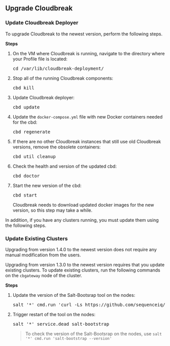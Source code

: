 
## Upgrade Cloudbreak

### Update Cloudbreak Deployer 

To upgrade Cloudbreak to the newest version, perform the following steps.

**Steps**

1. On the VM where Cloudbreak is running, navigate to the directory where your Profile file is located:

    <pre>cd /var/lib/cloudbreak-deployment/</pre>

2. Stop all of the running Cloudbreak components:

    <pre>cbd kill</pre>
    
3. Update Cloudbreak deployer:

    <pre>cbd update</pre>
    
3. Update the `docker-compose.yml` file with new Docker containers needed for the cbd:

    <pre>cbd regenerate</pre>
    
4. If there are no other Cloudbreak instances that still use old Cloudbreak versions, remove the obsolete containers:

    <pre>cbd util cleanup</pre>
    
5. Check the health and version of the updated cbd:

    <pre>cbd doctor</pre>
    
6. Start the new version of the cbd:

    <pre>cbd start</pre>
    
    Cloudbreak needs to download updated docker images for the new version, so this step may take a while.

In addition, if you have any clusters running, you must update them using the following steps. 

### Update Existing Clusters

[comment]: <> (TO-DO: Maybe the sentence below should say "Upgrading from version 1.4.0 **or newer** to the newest version"??)

Upgrading from version 1.4.0 to the newest version does not require any manual modification from the users.

Upgrading from version 1.3.0 to the newest version requires that you update existing clusters. To update existing clusters, run the following commands on the `cbgateway` node of the cluster.

**Steps**

1. Update the version of the Salt-Bootsrap tool on the nodes:
    <pre>salt '*' cmd.run 'curl -Ls https://github.com/sequenceiq/salt-bootstrap/releases/download/v0.1.2/salt-bootstrap_0.1.2_Linux_x86_64.tgz | tar -zx -C /usr/sbin/ salt-bootstrap'</pre>
    
2. Trigger restart of the tool on the nodes:

    <pre>salt '*' service.dead salt-bootstrap</pre>

    > To check the version of the Salt-Bootsrap on the nodes, use `salt '*' cmd.run 'salt-bootstrap --version'`
    